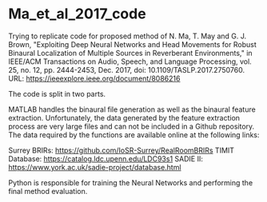 # Ma_et_al_2017_code
Trying to replicate code for proposed method of N. Ma, T. May and G. J. Brown, "Exploiting Deep Neural Networks and Head Movements for Robust Binaural Localization of Multiple Sources in Reverberant Environments," in IEEE/ACM Transactions on Audio, Speech, and Language Processing, vol. 25, no. 12, pp. 2444-2453, Dec. 2017, doi: 10.1109/TASLP.2017.2750760. URL: https://ieeexplore.ieee.org/document/8086216

The code is split in two parts. 

MATLAB handles the binaural file generation as well as the binaural feature extraction. Unfortunately, the data generated by the feature extraction process are very large files and can not be included in a Github repository. The data required by the functions are available online at the following links:

Surrey BRIRs: https://github.com/IoSR-Surrey/RealRoomBRIRs
TIMIT Database: https://catalog.ldc.upenn.edu/LDC93s1
SADIE II: https://www.york.ac.uk/sadie-project/database.html

Python is responsible for training the Neural Networks and performing the final method evaluation.
